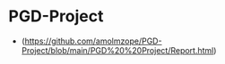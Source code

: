# PGD-Project



- (https://github.com/amolmzope/PGD-Project/blob/main/PGD%20%20Project/Report.html)
